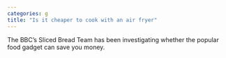 ```yaml
---
categories: g
title: "Is it cheaper to cook with an air fryer"
---
```

The BBC’s Sliced Bread Team has been investigating whether the popular food gadget can save you money.